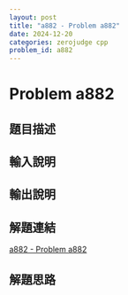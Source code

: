 ```yaml
---
layout: post
title: "a882 - Problem a882"
date: 2024-12-20
categories: zerojudge cpp
problem_id: a882
---
```


# Problem a882

## 題目描述



## 輸入說明



## 輸出說明



## 解題連結

[a882 - Problem a882](https://zerojudge.tw/ShowProblem?problemid=a882)

## 解題思路

